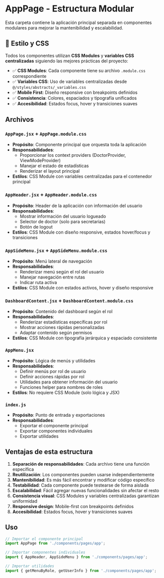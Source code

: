 # AppPage - Estructura Modular

Esta carpeta contiene la aplicación principal separada en componentes modulares para mejorar la mantenibilidad y escalabilidad.

## 🎨 **Estilo y CSS**

Todos los componentes utilizan **CSS Modules** y **variables CSS centralizadas** siguiendo las mejores prácticas del proyecto:

- ✅ **CSS Modules**: Cada componente tiene su archivo `.module.css` correspondiente
- ✅ **Variables CSS**: Uso de variables centralizadas desde `@/styles/abstracts/_variables.css`
- ✅ **Mobile First**: Diseño responsive con breakpoints definidos
- ✅ **Consistencia**: Colores, espaciados y tipografía unificados
- ✅ **Accesibilidad**: Estados focus, hover y transiciones suaves

## Archivos

### `AppPage.jsx` + `AppPage.module.css`
- **Propósito**: Componente principal que orquesta toda la aplicación
- **Responsabilidades**: 
  - Proporcionar los context providers (DoctorProvider, ViewModeProvider)
  - Manejar el estado de estadísticas
  - Renderizar el layout principal
- **Estilos**: CSS Module con variables centralizadas para el contenedor principal

### `AppHeader.jsx` + `AppHeader.module.css`
- **Propósito**: Header de la aplicación con información del usuario
- **Responsabilidades**:
  - Mostrar información del usuario logueado
  - Selector de doctor (solo para secretarias)
  - Botón de logout
- **Estilos**: CSS Module con diseño responsive, estados hover/focus y transiciones

### `AppSideMenu.jsx` + `AppSideMenu.module.css`
- **Propósito**: Menú lateral de navegación
- **Responsabilidades**:
  - Renderizar menú según el rol del usuario
  - Manejar navegación entre rutas
  - Indicar ruta activa
- **Estilos**: CSS Module con estados activos, hover y diseño responsive

### `DashboardContent.jsx` + `DashboardContent.module.css`
- **Propósito**: Contenido del dashboard según el rol
- **Responsabilidades**:
  - Renderizar estadísticas específicas por rol
  - Mostrar acciones rápidas personalizadas
  - Adaptar contenido según permisos
- **Estilos**: CSS Module con tipografía jerárquica y espaciado consistente

### `AppMenu.jsx`
- **Propósito**: Lógica de menús y utilidades
- **Responsabilidades**:
  - Definir menús por rol de usuario
  - Definir acciones rápidas por rol
  - Utilidades para obtener información del usuario
  - Funciones helper para nombres de roles
- **Estilos**: No requiere CSS Module (solo lógica y JSX)

### `index.js`
- **Propósito**: Punto de entrada y exportaciones
- **Responsabilidades**:
  - Exportar el componente principal
  - Exportar componentes individuales
  - Exportar utilidades

## Ventajas de esta estructura

1. **Separación de responsabilidades**: Cada archivo tiene una función específica
2. **Reutilización**: Los componentes pueden usarse independientemente
3. **Mantenibilidad**: Es más fácil encontrar y modificar código específico
4. **Testabilidad**: Cada componente puede testearse de forma aislada
5. **Escalabilidad**: Fácil agregar nuevas funcionalidades sin afectar el resto
6. **Consistencia visual**: CSS Modules y variables centralizadas garantizan uniformidad
7. **Responsive design**: Mobile-first con breakpoints definidos
8. **Accesibilidad**: Estados focus, hover y transiciones suaves

## Uso

```jsx
// Importar el componente principal
import AppPage from './components/pages/app';

// Importar componentes individuales
import { AppHeader, AppSideMenu } from './components/pages/app';

// Importar utilidades
import { getMenuByRole, getUserInfo } from './components/pages/app';
``` 